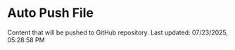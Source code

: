 # Auto Push File

Content that will be pushed to GitHub repository.
Last updated: 07/23/2025, 05:28:58 PM